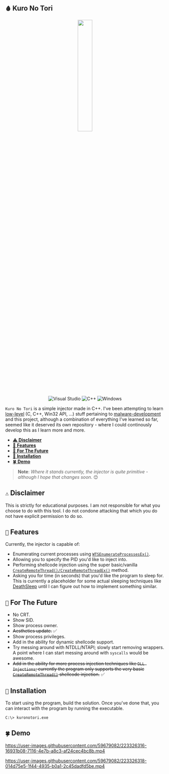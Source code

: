 ## `🩸` Kuro No Tori

<p align="center" width="100%">
    <img width="30%" src="https://user-images.githubusercontent.com/59679082/220690535-7516365f-3383-4385-b7b2-d511d8fb1d17.png">
</p>

<div id="header" align="center">

![Visual Studio](https://img.shields.io/badge/Visual%20Studio-5C2D91.svg?style=for-the-badge&logo=visual-studio&logoColor=white)
![C++](https://img.shields.io/badge/c++-%2300599C.svg?style=for-the-badge&logo=c%2B%2B&logoColor=white)
![Windows](https://img.shields.io/badge/Windows-0078D6?style=for-the-badge&logo=windows&logoColor=white)

</div>

`Kuro No Tori` is a simple injector made in C++. I've been attempting to learn [low-level](https://github.com/cr-0w/low-level) (C, C++, Win32 API, ...) stuff pertaining to [malware-development](https://github.com/cr-0w/MALDEV) and this project, although a combination of everything I've learned so far, seemed like it deserved its own repository - where I could continously develop this as I learn more and more.


- [⚠️ **Disclaimer**](https://github.com/cr-0w/kuronotori#-Disclaimer)
- [🎉 **Features**](https://github.com/cr-0w/kuronotori#-Features)
- [🔮 **For The Future**](https://github.com/cr-0w/kuronotori#-For-The-Future)
- [💽 **Installation**](https://github.com/cr-0w/kuronotori#-Installation)
- [🍀 **Demo**](https://github.com/cr-0w/kuronotori#-Demo)

> **Note**: *Where it stands currently, the injector is quite primitive - although I hope that changes soon.* 😊

## `⚠️` Disclaimer

This is strictly for educational purposes. I am not responsible for what you choose to do with this tool. I do not condone attacking that which you do not have explicit permission to do so.

## `🎉` Features

Currently, the injector is capable of:

- Enumerating current processes using [`WTSEnumerateProcessesEx()`](https://learn.microsoft.com/en-us/windows/win32/api/wtsapi32/nf-wtsapi32-wtsenumerateprocessesexw).
- Allowing you to specify the PID you'd like to inject into.
- Performing shellcode injection using the super basic/vanilla [`CreateRemoteThread()/CreateRemoteThreadEx()`](https://learn.microsoft.com/en-us/windows/win32/api/processthreadsapi/nf-processthreadsapi-createremotethread) method.
- Asking you for time (in seconds) that you'd like the program to sleep for. This is currently a placeholder for some actual sleeping techniques like [DeathSleep](https://github.com/janoglezcampos/DeathSleep) until I can figure out how to implement something similar.

## `🔮` For The Future

- No CRT.
- Show SID.
- Show process owner.
- ~~Aesthetics update.~~ ✅
- Show process privileges.
- Add in the ability for dynamic shellcode support.
- Try messing around with NTDLL/NTAPI; slowly start removing wrappers. A point where I can start messing around with `syscalls` would be awesome.
- ~~Add in the ability for more process injection techniques like `DLL Injections`; currently the program only supports the very basic [`CreateRemoteThread()`](https://learn.microsoft.com/en-us/windows/win32/api/processthreadsapi/nf-processthreadsapi-createremotethread) shellcode injection.~~ ✅

## `💽` Installation

To start using the program, build the solution. Once you've done that, you can interact with the program by running the executable.

```
C:\> kuronotori.exe
```

## `🍀` Demo

https://user-images.githubusercontent.com/59679082/223326316-16931b08-7116-4e7b-a8c3-af24cec4bc8b.mp4

https://user-images.githubusercontent.com/59679082/223326318-014d75e5-1f44-4935-b0a1-2c45dadfd5be.mp4
